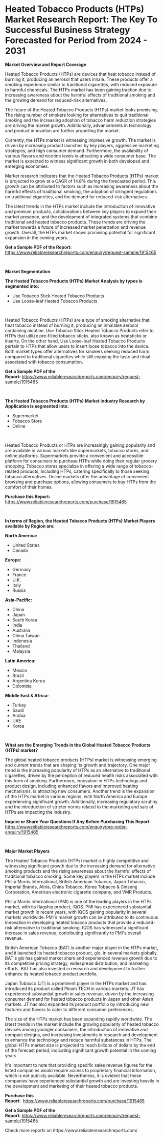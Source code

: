 <p><h1>Heated Tobacco Products (HTPs) Market Research Report: The Key To Successful Business Strategy Forecasted for Period from 2024 - 2031</h1></p><p><strong>Market Overview and Report Coverage</strong></p>
<p><p>Heated Tobacco Products (HTPs) are devices that heat tobacco instead of burning it, producing an aerosol that users inhale. These products offer a smoking experience similar to traditional cigarettes, with reduced exposure to harmful chemicals. The HTPs market has been gaining traction due to increasing awareness about the harmful effects of traditional smoking and the growing demand for reduced-risk alternatives.</p><p>The future of the Heated Tobacco Products (HTPs) market looks promising. The rising number of smokers looking for alternatives to quit traditional smoking and the increasing adoption of tobacco harm reduction strategies are driving the market growth. Additionally, advancements in technology and product innovation are further propelling the market.</p><p>Currently, the HTPs market is witnessing impressive growth. The market is driven by increasing product launches by key players, aggressive marketing strategies, and high consumer demand. Furthermore, the availability of various flavors and nicotine levels is attracting a wide consumer base. The market is expected to witness significant growth in both developed and emerging economies.</p><p>Market research indicates that the Heated Tobacco Products (HTPs) market is projected to grow at a CAGR of 14.8% during the forecasted period. This growth can be attributed to factors such as increasing awareness about the harmful effects of traditional smoking, the adoption of stringent regulations on traditional cigarettes, and the demand for reduced-risk alternatives.</p><p>The latest trends in the HTPs market include the introduction of innovative and premium products, collaborations between key players to expand their market presence, and the development of integrated systems that combine traditional and heated tobacco products. These trends are driving the market towards a future of increased market penetration and revenue growth. Overall, the HTPs market shows promising potential for significant expansion in the coming years.</p></p>
<p><strong>Get a Sample PDF of the Report:</strong> <a href="https://www.reliableresearchreports.com/enquiry/request-sample/1915465">https://www.reliableresearchreports.com/enquiry/request-sample/1915465</a></p>
<p>&nbsp;</p>
<p><strong>Market Segmentation</strong></p>
<p><strong>The Heated Tobacco Products (HTPs) Market Analysis by types is segmented into:</strong></p>
<p><ul><li>Use Tobacco Stick Heated Tobacco Products</li><li>Use Loose-leaf Heated Tobacco Products</li></ul></p>
<p>&nbsp;</p>
<p><p>Heated Tobacco Products (HTPs) are a type of smoking alternative that heat tobacco instead of burning it, producing an inhalable aerosol containing nicotine. Use Tobacco Stick Heated Tobacco Products refer to HTPs that utilize pre-filled tobacco sticks, also known as heatsticks or inserts. On the other hand, Use Loose-leaf Heated Tobacco Products pertain to HTPs that allow users to insert loose tobacco into the device. Both market types offer alternatives for smokers seeking reduced harm compared to traditional cigarettes while still enjoying the taste and ritual associated with tobacco consumption.</p></p>
<p><strong>Get a Sample PDF of the Report:</strong>&nbsp;<a href="https://www.reliableresearchreports.com/enquiry/request-sample/1915465">https://www.reliableresearchreports.com/enquiry/request-sample/1915465</a></p>
<p>&nbsp;</p>
<p><strong>The Heated Tobacco Products (HTPs) Market Industry Research by Application is segmented into:</strong></p>
<p><ul><li>Supermarket</li><li>Tobacco Store</li><li>Online</li></ul></p>
<p>&nbsp;</p>
<p><p>Heated Tobacco Products or HTPs are increasingly gaining popularity and are available in various markets like supermarkets, tobacco stores, and online platforms. Supermarkets provide a convenient and accessible platform for consumers to purchase HTPs while doing their regular grocery shopping. Tobacco stores specialize in offering a wide range of tobacco-related products, including HTPs, catering specifically to those seeking tobacco alternatives. Online markets offer the advantage of convenient browsing and purchase options, allowing consumers to buy HTPs from the comfort of their homes.</p></p>
<p><strong>Purchase this Report:</strong>&nbsp; <a href="https://www.reliableresearchreports.com/purchase/1915465">https://www.reliableresearchreports.com/purchase/1915465</a></p>
<p>&nbsp;</p>
<p><strong>In terms of Region, the Heated Tobacco Products (HTPs) Market Players available by Region are:</strong></p>
<p>
    <p> <strong> North America: </strong>
        <ul>
            <li>United States</li>
            <li>Canada</li>
        </ul>
        </p> 
    <p> <strong> Europe: </strong>
        <ul>
            <li>Germany</li>
            <li>France</li>
            <li>U.K.</li>
            <li>Italy</li>
            <li>Russia</li>
        </ul>
        </p> 
    <p> <strong> Asia-Pacific: </strong>
        <ul>
            <li>China</li>
            <li>Japan</li>
            <li>South Korea</li>
            <li>India</li>
            <li>Australia</li>
            <li>China Taiwan</li>
            <li>Indonesia</li>
            <li>Thailand</li>
            <li>Malaysia</li>
        </ul>
        </p> 
    <p> <strong> Latin America: </strong>
        <ul>
            <li>Mexico</li>
            <li>Brazil</li>
            <li>Argentina Korea</li>
            <li>Colombia</li>
        </ul>
        </p> 
    <p> <strong> Middle East & Africa: </strong>
        <ul>
            <li>Turkey</li>
            <li>Saudi</li>
            <li>Arabia</li>
            <li>UAE</li>
            <li>Korea</li>
        </ul>
    </p>
    </p>
<p>&nbsp;</p>
<p><strong>What are the Emerging Trends in the Global Heated Tobacco Products (HTPs) market?</strong></p>
<p><p>The global heated tobacco products (HTPs) market is witnessing emerging and current trends that are shaping its growth and trajectory. One major trend is the increasing popularity of HTPs as an alternative to traditional cigarettes, driven by the perception of reduced health risks associated with this form of smoking. Furthermore, innovation in HTPs technology and product design, including enhanced flavors and improved heating mechanisms, is attracting new consumers. Another trend is the expansion of the HTPs market in various regions, with North America and Europe experiencing significant growth. Additionally, increasing regulatory scrutiny and the introduction of stricter norms related to the marketing and sale of HTPs are impacting the industry.</p></p>
<p><strong>Inquire or Share Your Questions If Any Before Purchasing This Report</strong>- <a href="https://www.reliableresearchreports.com/enquiry/pre-order-enquiry/1915465">https://www.reliableresearchreports.com/enquiry/pre-order-enquiry/1915465</a></p>
<p>&nbsp;</p>
<p><strong>Major Market Players</strong></p>
<p><p>The Heated Tobacco Products (HTPs) market is highly competitive and witnessing significant growth due to the increasing demand for alternative smoking products and the rising awareness about the harmful effects of traditional tobacco smoking. Some key players in the HTPs market include Philip Morris International, British American Tobacco, Japan Tobacco, Imperial Brands, Altria, China Tobacco, Korea Tobacco & Ginseng Corporation, American electronic cigarette company, and VMR Products.</p><p>Philip Morris International (PMI) is one of the leading players in the HTPs market, with its flagship product, IQOS. PMI has experienced substantial market growth in recent years, with IQOS gaining popularity in several markets worldwide. PMI's market growth can be attributed to its continuous innovation in developing heated tobacco products that provide a reduced-risk alternative to traditional smoking. IQOS has witnessed a significant increase in sales revenue, contributing significantly to PMI's overall revenue.</p><p>British American Tobacco (BAT) is another major player in the HTPs market, and it launched its heated tobacco product, glo, in several markets globally. BAT's glo has gained market share and experienced revenue growth due to its competitive pricing strategy, widespread distribution, and marketing efforts. BAT has also invested in research and development to further enhance its heated tobacco product portfolio.</p><p>Japan Tobacco (JT) is a prominent player in the HTPs market and has introduced its product called Ploom TECH in various markets. JT has experienced substantial growth in sales revenue, driven by the increasing consumer demand for heated tobacco products in Japan and other Asian markets. JT has also expanded its product portfolio by introducing new features and flavors to cater to different consumer preferences.</p><p>The size of the HTPs market has been expanding rapidly worldwide. The latest trends in the market include the growing popularity of heated tobacco devices among younger consumers, the introduction of innovative and compact designs, and increasing investments in research and development to enhance the technology and reduce harmful substances in HTPs. The global HTPs market size is projected to reach billions of dollars by the end of the forecast period, indicating significant growth potential in the coming years.</p><p>It's important to note that providing specific sales revenue figures for the listed companies would require access to proprietary financial information, which is not publicly available. Nevertheless, it is evident that these companies have experienced substantial growth and are investing heavily in the development and marketing of their heated tobacco products.</p></p>
<p><strong>Purchase this Report:</strong>&nbsp;&nbsp;<a href="https://www.reliableresearchreports.com/purchase/1915465">https://www.reliableresearchreports.com/purchase/1915465</a></p>
<p></p>
<p><strong>Get a Sample PDF of the Report:</strong>&nbsp;<a href="https://www.reliableresearchreports.com/enquiry/request-sample/1915465">https://www.reliableresearchreports.com/enquiry/request-sample/1915465</a></p>
<p>Check more reports on https://www.reliableresearchreports.com/</p>